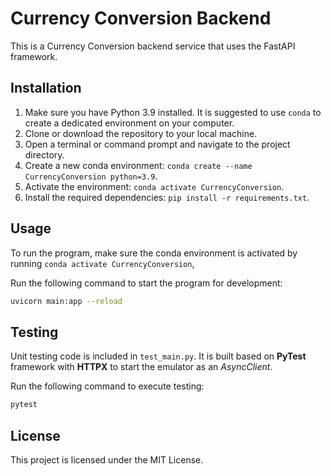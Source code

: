 # Currency Conversion Backend

This is a Currency Conversion backend service that uses the FastAPI framework.

## Installation

1. Make sure you have Python 3.9 installed. It is suggested to use `conda` to create a dedicated environment on your computer.
2. Clone or download the repository to your local machine.
3. Open a terminal or command prompt and navigate to the project directory.
4. Create a new conda environment: `conda create --name CurrencyConversion python=3.9`.
5. Activate the environment: `conda activate CurrencyConversion`.
6. Install the required dependencies: `pip install -r requirements.txt`.

## Usage

To run the program, make sure the conda environment is activated by running `conda activate CurrencyConversion`, 

Run the following command to start the program for development:
```bash
uvicorn main:app --reload
```

## Testing

Unit testing code is included in `test_main.py`. It is built based on **PyTest** framework with **HTTPX** to start the emulator as an *AsyncClient*.

Run the following command to execute testing:

```bash
pytest
```

## License

This project is licensed under the MIT License.